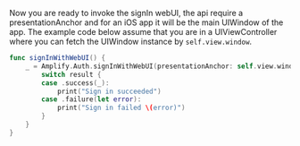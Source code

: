 Now you are ready to invoke the signIn webUI, the api require a presentationAnchor and for an iOS app it will be the main UIWindow of the app. The example code below assume that you are in a UIViewController where you can fetch the UIWindow instance by `self.view.window`.

```swift
func signInWithWebUI() {
    _ = Amplify.Auth.signInWithWebUI(presentationAnchor: self.view.window!) { result in
        switch result {
        case .success(_):
            print("Sign in succeeded")
        case .failure(let error):
            print("Sign in failed \(error)")
        }
    }
}
```